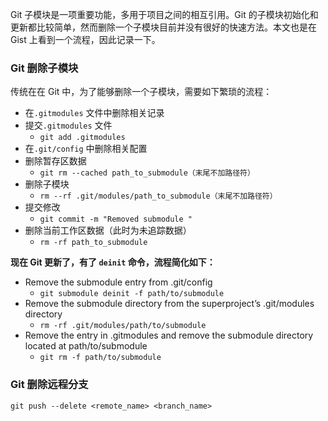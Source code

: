 Git 子模块是一项重要功能，多用于项目之间的相互引用。Git 的子模块初始化和更新都比较简单，然而删除一个子模块目前并没有很好的快速方法。本文也是在 Gist 上看到一个流程，因此记录一下。



### Git 删除子模块

传统在在 Git 中，为了能够删除一个子模块，需要如下繁琐的流程：

- 在`.gitmodules` 文件中删除相关记录
- 提交`.gitmodules` 文件
  - `git add .gitmodules`
- 在`.git/config` 中删除相关配置
- 删除暂存区数据
  - `git rm --cached path_to_submodule（末尾不加路径符）`
- 删除子模块
  - `rm --rf .git/modules/path_to_submodule（末尾不加路径符）`
- 提交修改
  - `git commit -m "Removed submodule "`
- 删除当前工作区数据（此时为未追踪数据）
  - `rm -rf path_to_submodule`

**现在 Git 更新了，有了 `deinit` 命令，流程简化如下：**

- Remove the submodule entry from .git/config
  - `git submodule deinit -f path/to/submodule`
- Remove the submodule directory from the superproject’s .git/modules directory
  - `rm -rf .git/modules/path/to/submodule`
- Remove the entry in .gitmodules and remove the submodule directory located at path/to/submodule
  - `git rm -f path/to/submodule`

### Git 删除远程分支

```
git push --delete <remote_name> <branch_name>
```
